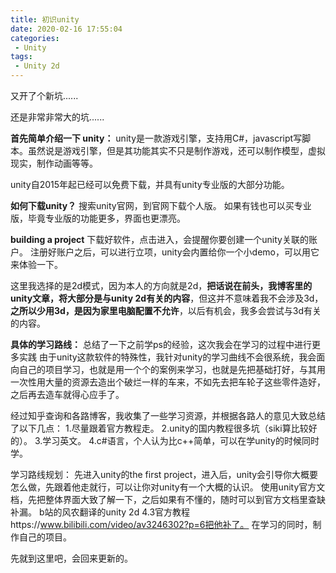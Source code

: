 ```yaml
---
title: 初识unity
date: 2020-02-16 17:55:04
categories:
 - Unity
tags:
 - Unity 2d
---
```

又开了个新坑......

还是非常非常大的坑......

**首先简单介绍一下 unity：**
unity是一款游戏引擎，支持用C#，javascript写脚本。虽然说是游戏引擎，但是其功能其实不只是制作游戏，还可以制作模型，虚拟现实，制作动画等等。

unity自2015年起已经可以免费下载，并具有unity专业版的大部分功能。

**如何下载unity？**
搜索unity官网，到官网下载个人版。
如果有钱也可以买专业版，毕竟专业版的功能更多，界面也更漂亮。

**building a project**
下载好软件，点击进入，会提醒你要创建一个unity关联的账户。
注册好账户之后，可以进行立项，unity会内置给你一个小demo，可以用它来体验一下。

这里我选择的是2d模式，因为本人的方向就是2d，**把话说在前头，我博客里的unity文章，将大部分是与unity 2d有关的内容**，但这并不意味着我不会涉及3d，**之所以少用3d，是因为家里电脑配置不允许**，以后有机会，我多会尝试与3d有关的内容。


**具体的学习路线：**
总结了一下之前学ps的经验，这次我会在学习的过程中进行更多实践
由于unity这款软件的特殊性，我针对unity的学习曲线不会很系统，我会面向自己的项目学习，也就是用一个个的案例来学习，也就是先把基础打好，与其用一次性用大量的资源去造出个破烂一样的车来，不如先去把车轮子这些零件造好，之后再去造车就得心应手了。

经过知乎查询和各路博客，我收集了一些学习资源，并根据各路人的意见大致总结了以下几点：
1.尽量跟着官方教程走。
2.unity的国内教程很多坑（siki算比较好的）。
3.学习英文。
4.c#语言，个人认为比c++简单，可以在学unity的时候同时学。

学习路线规划：
先进入unity的the first project，进入后，unity会引导你大概要怎么做，先跟着他走就行，可以让你对unity有一个大概的认识。
使用unity官方文档，先把整体界面大致了解一下，之后如果有不懂的，随时可以到官方文档里查缺补漏。
b站的风农翻译的unity 2d 4.3官方教程https://www.bilibili.com/video/av3246302?p=6把他补了。
在学习的同时，制作自己的项目。

先就到这里吧，会回来更新的。


